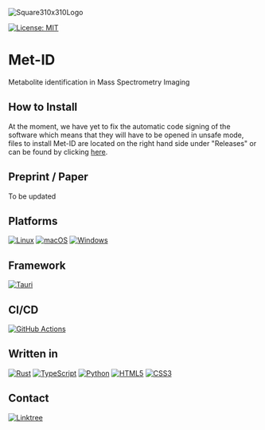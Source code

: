 
![Square310x310Logo](https://github.com/pbjarterot/Met-ID/assets/46728406/115bcc2d-3c16-42ab-8f50-484b2dd5d253)


[![License: MIT](https://img.shields.io/badge/License-MIT-yellow.svg)](https://opensource.org/licenses/MIT)




# Met-ID
 Metabolite identification in Mass Spectrometry Imaging

## How to Install
At the moment, we have yet to fix the automatic code signing of the software which means that they will have to be opened in unsafe mode, files to install Met-ID are located on the right hand side under "Releases" or can be found by clicking [here](https://github.com/pbjarterot/Met-ID/releases).

## Preprint / Paper
To be updated

## Platforms 
[![Linux](https://img.shields.io/badge/Linux-FCC624?style=for-the-badge&logo=linux&logoColor=black)](https://www.linux.org/)
[![macOS](https://img.shields.io/badge/mac%20os-000000?style=for-the-badge&logo=macos&logoColor=F0F0F0)](https://www.apple.com/se/macos)
[![Windows](https://img.shields.io/badge/Windows-0078D6?style=for-the-badge&logo=windows&logoColor=white)](https://www.microsoft.com/)

## Framework
[![Tauri](https://img.shields.io/badge/tauri-%2324C8DB.svg?style=for-the-badge&logo=tauri&logoColor=%23FFFFFF)](https://tauri.app/)

## CI/CD
[![GitHub Actions](https://img.shields.io/badge/github%20actions-%232671E5.svg?style=for-the-badge&logo=githubactions&logoColor=white)](https://github.com/pbjarterot/Met-ID/actions)

## Written in
[![Rust](https://img.shields.io/badge/rust-%23000000.svg?style=for-the-badge&logo=rust&logoColor=white)](https://www.rust-lang.org/)
[![TypeScript](https://img.shields.io/badge/typescript-%23007ACC.svg?style=for-the-badge&logo=typescript&logoColor=white)](https://www.typescriptlang.org/)
[![Python](https://img.shields.io/badge/python-3670A0?style=for-the-badge&logo=python&logoColor=ffdd54)](https://www.python.org/)
[![HTML5](https://img.shields.io/badge/html5-%23E34F26.svg?style=for-the-badge&logo=html5&logoColor=white)](https://en.wikipedia.org/wiki/HTML5)
[![CSS3](https://img.shields.io/badge/css3-%231572B6.svg?style=for-the-badge&logo=css3&logoColor=white)](https://en.wikipedia.org/wiki/CSS)

## Contact
[![Linktree](https://img.shields.io/badge/linktree-1de9b6?style=for-the-badge&logo=linktree&logoColor=white)](https://linktr.ee/patrikbja)





